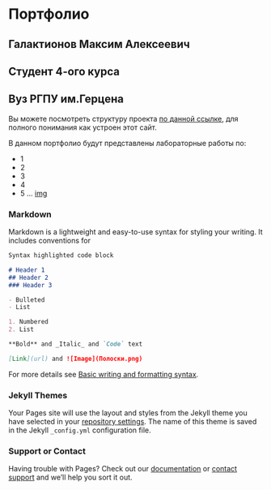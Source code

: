 # Портфолио
## Галактионов Максим Алексеевич
## Студент 4-ого курса
## Вуз РГПУ им.Герцена

Вы можете посмотреть структуру проекта [по данной ссылке](https://github.com/A1dn0as/https-a1dn0as.github.io/edit/main/docs/index.md), для полного понимания как устроен этот сайт.

В данном портфолио будут представлены лабораторные работы по:

- 1
- 2
- 3
- 4
- 5
...
[img](pictures/Полоски.png)
### Markdown

Markdown is a lightweight and easy-to-use syntax for styling your writing. It includes conventions for

```markdown
Syntax highlighted code block

# Header 1
## Header 2
### Header 3

- Bulleted
- List

1. Numbered
2. List

**Bold** and _Italic_ and `Code` text

[Link](url) and ![Image](Полоски.png)
```

For more details see [Basic writing and formatting syntax](https://docs.github.com/en/github/writing-on-github/getting-started-with-writing-and-formatting-on-github/basic-writing-and-formatting-syntax).

### Jekyll Themes

Your Pages site will use the layout and styles from the Jekyll theme you have selected in your [repository settings](https://github.com/A1dn0as/https-a1dn0as.github.io/settings/pages). The name of this theme is saved in the Jekyll `_config.yml` configuration file.

### Support or Contact

Having trouble with Pages? Check out our [documentation](https://docs.github.com/categories/github-pages-basics/) or [contact support](https://support.github.com/contact) and we’ll help you sort it out.
